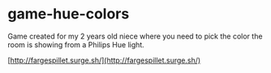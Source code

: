 # game-hue-colors

Game created for my 2 years old niece where you need to pick the color the room is showing from a Philips Hue light.

[http://fargespillet.surge.sh/](http://fargespillet.surge.sh/)
